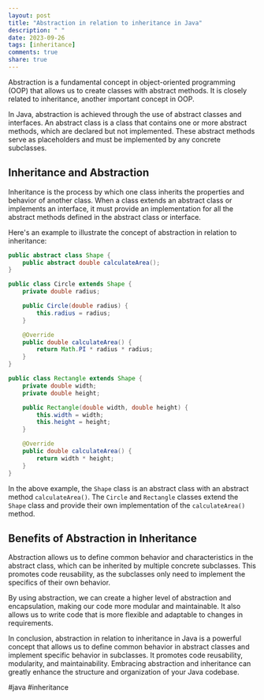 ```yaml
---
layout: post
title: "Abstraction in relation to inheritance in Java"
description: " "
date: 2023-09-26
tags: [inheritance]
comments: true
share: true
---
```


Abstraction is a fundamental concept in object-oriented programming (OOP) that allows us to create classes with abstract methods. It is closely related to inheritance, another important concept in OOP.

In Java, abstraction is achieved through the use of abstract classes and interfaces. An abstract class is a class that contains one or more abstract methods, which are declared but not implemented. These abstract methods serve as placeholders and must be implemented by any concrete subclasses.

## Inheritance and Abstraction

Inheritance is the process by which one class inherits the properties and behavior of another class. When a class extends an abstract class or implements an interface, it must provide an implementation for all the abstract methods defined in the abstract class or interface.

Here's an example to illustrate the concept of abstraction in relation to inheritance:

```java
public abstract class Shape {
    public abstract double calculateArea();
}

public class Circle extends Shape {
    private double radius;

    public Circle(double radius) {
        this.radius = radius;
    }

    @Override
    public double calculateArea() {
        return Math.PI * radius * radius;
    }
}

public class Rectangle extends Shape {
    private double width;
    private double height;

    public Rectangle(double width, double height) {
        this.width = width;
        this.height = height;
    }

    @Override
    public double calculateArea() {
        return width * height;
    }
}
```

In the above example, the `Shape` class is an abstract class with an abstract method `calculateArea()`. The `Circle` and `Rectangle` classes extend the `Shape` class and provide their own implementation of the `calculateArea()` method.

## Benefits of Abstraction in Inheritance

Abstraction allows us to define common behavior and characteristics in the abstract class, which can be inherited by multiple concrete subclasses. This promotes code reusability, as the subclasses only need to implement the specifics of their own behavior.

By using abstraction, we can create a higher level of abstraction and encapsulation, making our code more modular and maintainable. It also allows us to write code that is more flexible and adaptable to changes in requirements.

In conclusion, abstraction in relation to inheritance in Java is a powerful concept that allows us to define common behavior in abstract classes and implement specific behavior in subclasses. It promotes code reusability, modularity, and maintainability. Embracing abstraction and inheritance can greatly enhance the structure and organization of your Java codebase. 

#java #inheritance